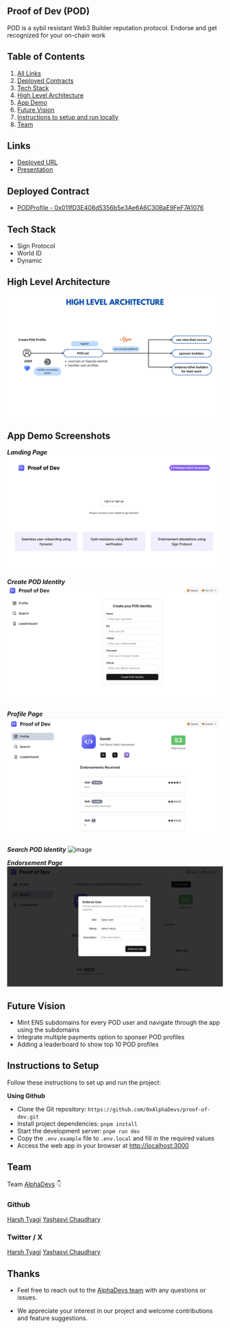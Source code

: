 ## Proof of Dev (POD)

POD is a sybil resistant Web3 Builder reputation protocol. Endorse and get recognized for your on-chain work

## Table of Contents

1. [All Links](#links)
2. [Deployed Contracts](#deployed-contract)
3. [Tech Stack](#tech-stack)
4. [High Level Architecture](#high-level-architecture)
5. [App Demo](#app-demo-screenshots)
6. [Future Vision](#future-vision)
7. [Instructions to setup and run locally ](#instructions-to-setup)
8. [Team](#team)

## Links

- [Deployed URL](https://pod.alphadevs.dev)
- [Presentation](https://www.canva.com/design/DAGRZJBFqp8/10J4x_WGZjzwL4g2QJcaFg/view)

## Deployed Contract

- [ PODProfile - 0x011fD3E408d5356b5e3Ae6A6C30BaE9FeF7A1076 ](https://sepolia.etherscan.io/address/0x011fD3E408d5356b5e3Ae6A6C30BaE9FeF7A1076#code)

## Tech Stack

- Sign Protocol
- World ID
- Dynamic

## High Level Architecture

![image](/public/appDemo/architecture.png)

## App Demo Screenshots

**_Landing Page_**
![image](/public/appDemo/landing-page.png)

**_Create POD Identity_**
![image](/public/appDemo/create-pod-identity.png)

**_Profile Page_**
![image](/public/appDemo/profile-page.png)

**_Search POD Identity_**
![image](/public/appDemo/search-pod-identity.png)

**_Endorsement Page_**
![image](/public/appDemo/endorsement-page.png)

## Future Vision

- Mint ENS subdomains for every POD user and navigate through the app using the subdomains
- Integrate multiple payments option to sponser POD profiles
- Adding a leaderboard to show top 10 POD profiles

## Instructions to Setup

Follow these instructions to set up and run the project:

**Using Github**

- Clone the Git repository: `https://github.com/0xAlphaDevs/proof-of-dev.git`
- Install project dependencies: `pnpm install`
- Start the development server: `pnpm run dev`
- Copy the `.env.example` file to `.env.local` and fill in the required values
- Access the web app in your browser at [http://localhost:3000](http://localhost:3000)

## Team

Team [AlphaDevs](https://www.alphadevs.dev) 👇

### Github

[Harsh Tyagi](https://github.com/mr-harshtyagi)
[Yashasvi Chaudhary](https://github.com/0xyshv)

### Twitter / X

[Harsh Tyagi](https://twitter.com/0xmht)
[Yashasvi Chaudhary](https://twitter.com/0xyshv)

## Thanks

- Feel free to reach out to the [AlphaDevs team](https://www.alphadevs.dev) with any questions or issues.

- We appreciate your interest in our project and welcome contributions and feature suggestions.

